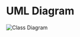 UML Diagram
===========

![Class Diagram](http://www.plantuml.com/plantuml/proxy?src=https://raw.githubusercontent.com/staticxrjc/Design-Patterns/main/abstract-factory/UML/diagram.puml)

